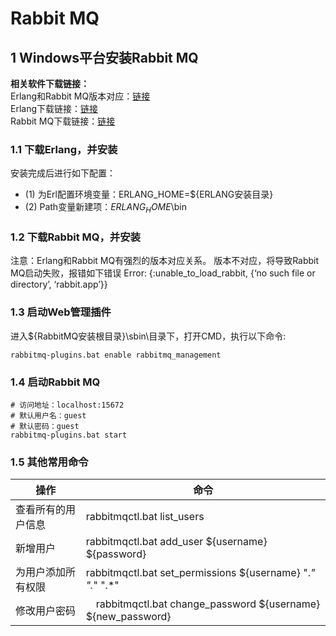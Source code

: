 # Rabbit MQ

## 1 Windows平台安装Rabbit MQ
**相关软件下载链接：**  
Erlang和Rabbit MQ版本对应：[链接](https://www.rabbitmq.com/which-erlang.html)  
Erlang下载链接：[链接](https://github.com/erlang/otp)  
Rabbit MQ下载链接：[链接](https://github.com/rabbitmq/rabbitmq-server/releases)

### 1.1 下载Erlang，并安装
安装完成后进行如下配置：
- (1) 为Erl配置环境变量：ERLANG_HOME=${ERLANG安装目录}
- (2) Path变量新建项：$ERLANG_HOME$\bin

### 1.2 下载Rabbit MQ，并安装
注意：Erlang和Rabbit MQ有强烈的版本对应关系。
版本不对应，将导致Rabbit MQ启动失败，报错如下错误 Error: {:unable_to_load_rabbit, {‘no such file or directory’, ‘rabbit.app’}}

### 1.3 启动Web管理插件
进入${RabbitMQ安装根目录}\sbin\目录下，打开CMD，执行以下命令:
```shell
rabbitmq-plugins.bat enable rabbitmq_management
```

### 1.4 启动Rabbit MQ
```shell
# 访问地址：localhost:15672
# 默认用户名：guest
# 默认密码：guest
rabbitmq-plugins.bat start
```

###   1.5 其他常用命令
| 操作 | 命令 |
| - | ---- |
| 查看所有的用户信息 | rabbitmqctl.bat list_users |
| 新增用户 | rabbitmqctl.bat add_user ${username} ${password} |
| 为用户添加所有权限 | rabbitmqctl.bat set_permissions ${username} ".*" ".*" ".*" |
| 修改用户密码 |　rabbitmqctl.bat change_password ${username} ${new_password} |
